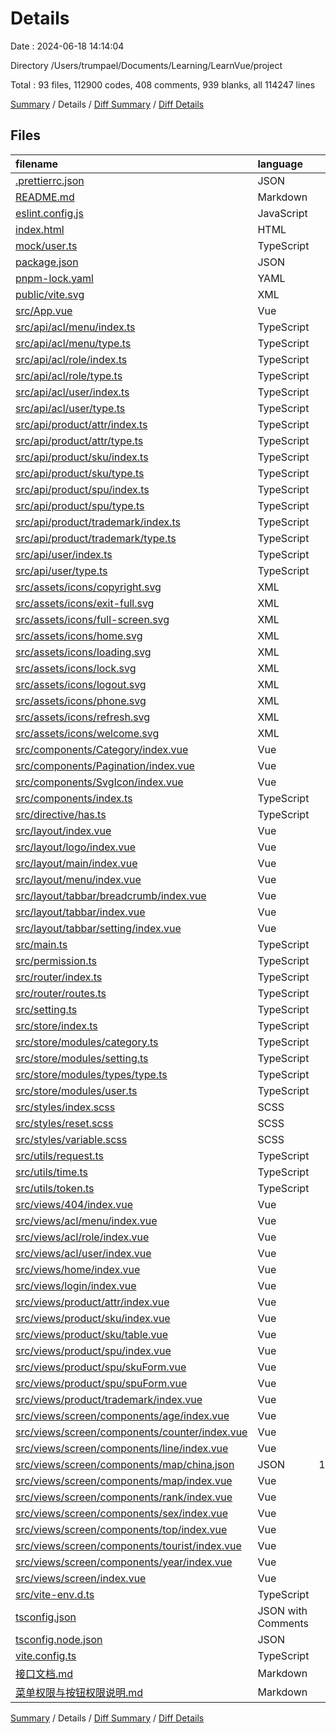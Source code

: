 # Details

Date : 2024-06-18 14:14:04

Directory /Users/trumpael/Documents/Learning/LearnVue/project

Total : 93 files,  112900 codes, 408 comments, 939 blanks, all 114247 lines

[Summary](results.md) / Details / [Diff Summary](diff.md) / [Diff Details](diff-details.md)

## Files
| filename | language | code | comment | blank | total |
| :--- | :--- | ---: | ---: | ---: | ---: |
| [.prettierrc.json](/.prettierrc.json) | JSON | 9 | 0 | 0 | 9 |
| [README.md](/README.md) | Markdown | 5 | 0 | 5 | 10 |
| [eslint.config.js](/eslint.config.js) | JavaScript | 10 | 0 | 2 | 12 |
| [index.html](/index.html) | HTML | 13 | 0 | 1 | 14 |
| [mock/user.ts](/mock/user.ts) | TypeScript | 55 | 15 | 2 | 72 |
| [package.json](/package.json) | JSON | 46 | 0 | 1 | 47 |
| [pnpm-lock.yaml](/pnpm-lock.yaml) | YAML | 4,102 | 0 | 594 | 4,696 |
| [public/vite.svg](/public/vite.svg) | XML | 1 | 0 | 0 | 1 |
| [src/App.vue](/src/App.vue) | Vue | 9 | 0 | 4 | 13 |
| [src/api/acl/menu/index.ts](/src/api/acl/menu/index.ts) | TypeScript | 19 | 8 | 2 | 29 |
| [src/api/acl/menu/type.ts](/src/api/acl/menu/type.ts) | TypeScript | 30 | 4 | 2 | 36 |
| [src/api/acl/role/index.ts](/src/api/acl/role/index.ts) | TypeScript | 29 | 13 | 2 | 44 |
| [src/api/acl/role/type.ts](/src/api/acl/role/type.ts) | TypeScript | 46 | 5 | 4 | 55 |
| [src/api/acl/user/index.ts](/src/api/acl/user/index.ts) | TypeScript | 35 | 16 | 1 | 52 |
| [src/api/acl/user/type.ts](/src/api/acl/user/type.ts) | TypeScript | 43 | 8 | 3 | 54 |
| [src/api/product/attr/index.ts](/src/api/product/attr/index.ts) | TypeScript | 27 | 14 | 3 | 44 |
| [src/api/product/attr/type.ts](/src/api/product/attr/type.ts) | TypeScript | 32 | 9 | 5 | 46 |
| [src/api/product/sku/index.ts](/src/api/product/sku/index.ts) | TypeScript | 19 | 12 | 1 | 32 |
| [src/api/product/sku/type.ts](/src/api/product/sku/type.ts) | TypeScript | 47 | 3 | 3 | 53 |
| [src/api/product/spu/index.ts](/src/api/product/spu/index.ts) | TypeScript | 52 | 23 | 3 | 78 |
| [src/api/product/spu/type.ts](/src/api/product/spu/type.ts) | TypeScript | 101 | 14 | 11 | 126 |
| [src/api/product/trademark/index.ts](/src/api/product/trademark/index.ts) | TypeScript | 18 | 11 | 2 | 31 |
| [src/api/product/trademark/type.ts](/src/api/product/trademark/type.ts) | TypeScript | 21 | 3 | 4 | 28 |
| [src/api/user/index.ts](/src/api/user/index.ts) | TypeScript | 16 | 5 | 2 | 23 |
| [src/api/user/type.ts](/src/api/user/type.ts) | TypeScript | 21 | 5 | 4 | 30 |
| [src/assets/icons/copyright.svg](/src/assets/icons/copyright.svg) | XML | 1 | 0 | 0 | 1 |
| [src/assets/icons/exit-full.svg](/src/assets/icons/exit-full.svg) | XML | 1 | 0 | 0 | 1 |
| [src/assets/icons/full-screen.svg](/src/assets/icons/full-screen.svg) | XML | 1 | 0 | 0 | 1 |
| [src/assets/icons/home.svg](/src/assets/icons/home.svg) | XML | 1 | 0 | 0 | 1 |
| [src/assets/icons/loading.svg](/src/assets/icons/loading.svg) | XML | 1 | 0 | 0 | 1 |
| [src/assets/icons/lock.svg](/src/assets/icons/lock.svg) | XML | 1 | 0 | 0 | 1 |
| [src/assets/icons/logout.svg](/src/assets/icons/logout.svg) | XML | 1 | 0 | 0 | 1 |
| [src/assets/icons/phone.svg](/src/assets/icons/phone.svg) | XML | 1 | 0 | 0 | 1 |
| [src/assets/icons/refresh.svg](/src/assets/icons/refresh.svg) | XML | 1 | 0 | 0 | 1 |
| [src/assets/icons/welcome.svg](/src/assets/icons/welcome.svg) | XML | 176 | 0 | 1 | 177 |
| [src/components/Category/index.vue](/src/components/Category/index.vue) | Vue | 58 | 3 | 4 | 65 |
| [src/components/Pagination/index.vue](/src/components/Pagination/index.vue) | Vue | 9 | 0 | 4 | 13 |
| [src/components/SvgIcon/index.vue](/src/components/SvgIcon/index.vue) | Vue | 33 | 3 | 2 | 38 |
| [src/components/index.ts](/src/components/index.ts) | TypeScript | 15 | 8 | 1 | 24 |
| [src/directive/has.ts](/src/directive/has.ts) | TypeScript | 12 | 6 | 2 | 20 |
| [src/layout/index.vue](/src/layout/index.vue) | Vue | 91 | 8 | 11 | 110 |
| [src/layout/logo/index.vue](/src/layout/logo/index.vue) | Vue | 35 | 0 | 2 | 37 |
| [src/layout/main/index.vue](/src/layout/main/index.vue) | Vue | 40 | 1 | 4 | 45 |
| [src/layout/menu/index.vue](/src/layout/menu/index.vue) | Vue | 51 | 3 | 4 | 58 |
| [src/layout/tabbar/breadcrumb/index.vue](/src/layout/tabbar/breadcrumb/index.vue) | Vue | 32 | 5 | 3 | 40 |
| [src/layout/tabbar/index.vue](/src/layout/tabbar/index.vue) | Vue | 36 | 0 | 6 | 42 |
| [src/layout/tabbar/setting/index.vue](/src/layout/tabbar/setting/index.vue) | Vue | 113 | 2 | 8 | 123 |
| [src/main.ts](/src/main.ts) | TypeScript | 20 | 19 | 0 | 39 |
| [src/permission.ts](/src/permission.ts) | TypeScript | 40 | 22 | 3 | 65 |
| [src/router/index.ts](/src/router/index.ts) | TypeScript | 13 | 4 | 2 | 19 |
| [src/router/routes.ts](/src/router/routes.ts) | TypeScript | 153 | 7 | 3 | 163 |
| [src/setting.ts](/src/setting.ts) | TypeScript | 4 | 1 | 0 | 5 |
| [src/store/index.ts](/src/store/index.ts) | TypeScript | 3 | 0 | 2 | 5 |
| [src/store/modules/category.ts](/src/store/modules/category.ts) | TypeScript | 38 | 12 | 2 | 52 |
| [src/store/modules/setting.ts](/src/store/modules/setting.ts) | TypeScript | 10 | 1 | 3 | 14 |
| [src/store/modules/types/type.ts](/src/store/modules/types/type.ts) | TypeScript | 17 | 2 | 1 | 20 |
| [src/store/modules/user.ts](/src/store/modules/user.ts) | TypeScript | 76 | 27 | 5 | 108 |
| [src/styles/index.scss](/src/styles/index.scss) | SCSS | 12 | 2 | 3 | 17 |
| [src/styles/reset.scss](/src/styles/reset.scss) | SCSS | 163 | 0 | 23 | 186 |
| [src/styles/variable.scss](/src/styles/variable.scss) | SCSS | 6 | 7 | 4 | 17 |
| [src/utils/request.ts](/src/utils/request.ts) | TypeScript | 46 | 14 | 4 | 64 |
| [src/utils/time.ts](/src/utils/time.ts) | TypeScript | 14 | 1 | 0 | 15 |
| [src/utils/token.ts](/src/utils/token.ts) | TypeScript | 9 | 4 | 0 | 13 |
| [src/views/404/index.vue](/src/views/404/index.vue) | Vue | 30 | 0 | 2 | 32 |
| [src/views/acl/menu/index.vue](/src/views/acl/menu/index.vue) | Vue | 116 | 3 | 9 | 128 |
| [src/views/acl/role/index.vue](/src/views/acl/role/index.vue) | Vue | 248 | 4 | 3 | 255 |
| [src/views/acl/user/index.vue](/src/views/acl/user/index.vue) | Vue | 360 | 7 | 5 | 372 |
| [src/views/home/index.vue](/src/views/home/index.vue) | Vue | 48 | 0 | 7 | 55 |
| [src/views/login/index.vue](/src/views/login/index.vue) | Vue | 136 | 0 | 8 | 144 |
| [src/views/product/attr/index.vue](/src/views/product/attr/index.vue) | Vue | 229 | 7 | 4 | 240 |
| [src/views/product/sku/index.vue](/src/views/product/sku/index.vue) | Vue | 172 | 2 | 6 | 180 |
| [src/views/product/sku/table.vue](/src/views/product/sku/table.vue) | Vue | 4 | 0 | 1 | 5 |
| [src/views/product/spu/index.vue](/src/views/product/spu/index.vue) | Vue | 165 | 8 | 4 | 177 |
| [src/views/product/spu/skuForm.vue](/src/views/product/spu/skuForm.vue) | Vue | 185 | 1 | 5 | 191 |
| [src/views/product/spu/spuForm.vue](/src/views/product/spu/spuForm.vue) | Vue | 297 | 7 | 2 | 306 |
| [src/views/product/trademark/index.vue](/src/views/product/trademark/index.vue) | Vue | 255 | 22 | 5 | 282 |
| [src/views/screen/components/age/index.vue](/src/views/screen/components/age/index.vue) | Vue | 88 | 1 | 7 | 96 |
| [src/views/screen/components/counter/index.vue](/src/views/screen/components/counter/index.vue) | Vue | 75 | 0 | 5 | 80 |
| [src/views/screen/components/line/index.vue](/src/views/screen/components/line/index.vue) | Vue | 107 | 0 | 6 | 113 |
| [src/views/screen/components/map/china.json](/src/views/screen/components/map/china.json) | JSON | 103,310 | 0 | 0 | 103,310 |
| [src/views/screen/components/map/index.vue](/src/views/screen/components/map/index.vue) | Vue | 108 | 0 | 6 | 114 |
| [src/views/screen/components/rank/index.vue](/src/views/screen/components/rank/index.vue) | Vue | 164 | 1 | 5 | 170 |
| [src/views/screen/components/sex/index.vue](/src/views/screen/components/sex/index.vue) | Vue | 130 | 0 | 13 | 143 |
| [src/views/screen/components/top/index.vue](/src/views/screen/components/top/index.vue) | Vue | 97 | 0 | 13 | 110 |
| [src/views/screen/components/tourist/index.vue](/src/views/screen/components/tourist/index.vue) | Vue | 111 | 1 | 15 | 127 |
| [src/views/screen/components/year/index.vue](/src/views/screen/components/year/index.vue) | Vue | 92 | 0 | 6 | 98 |
| [src/views/screen/index.vue](/src/views/screen/index.vue) | Vue | 120 | 2 | 20 | 142 |
| [src/vite-env.d.ts](/src/vite-env.d.ts) | TypeScript | 5 | 2 | 1 | 8 |
| [tsconfig.json](/tsconfig.json) | JSON with Comments | 25 | 2 | 3 | 30 |
| [tsconfig.node.json](/tsconfig.node.json) | JSON | 11 | 0 | 1 | 12 |
| [vite.config.ts](/vite.config.ts) | TypeScript | 43 | 8 | 2 | 53 |
| [接口文档.md](/%E6%8E%A5%E5%8F%A3%E6%96%87%E6%A1%A3.md) | Markdown | 7 | 0 | 2 | 9 |
| [菜单权限与按钮权限说明.md](/%E8%8F%9C%E5%8D%95%E6%9D%83%E9%99%90%E4%B8%8E%E6%8C%89%E9%92%AE%E6%9D%83%E9%99%90%E8%AF%B4%E6%98%8E.md) | Markdown | 22 | 0 | 5 | 27 |

[Summary](results.md) / Details / [Diff Summary](diff.md) / [Diff Details](diff-details.md)